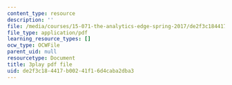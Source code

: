 ```yaml
---
content_type: resource
description: ''
file: /media/courses/15-071-the-analytics-edge-spring-2017/de2f3c184417b00241f16d4caba2dba3_VKFwl-T7Hs0.pdf
file_type: application/pdf
learning_resource_types: []
ocw_type: OCWFile
parent_uid: null
resourcetype: Document
title: 3play pdf file
uid: de2f3c18-4417-b002-41f1-6d4caba2dba3
---
```

